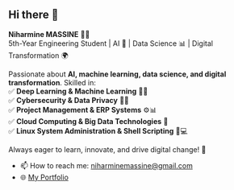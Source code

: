 ## Hi there 👋

**Niharmine MASSINE** 🚀💡  
5th-Year Engineering Student | AI 🤖 | Data Science 📊 | Digital Transformation 🌍  

Passionate about **AI, machine learning, data science, and digital transformation**. Skilled in:  
✅ **Deep Learning & Machine Learning** 🧠👀  
✅ **Cybersecurity & Data Privacy** 🔐🔗  
✅ **Project Management & ERP Systems** ⚙️📊  
✅ **Cloud Computing & Big Data Technologies** 🚀  
✅ **Linux System Administration & Shell Scripting** 🐧💻


Always eager to learn, innovate, and drive digital change! 🚀

- 📫 How to reach me: niharminemassine@gmail.com
- 🌐 [My Portfolio]([https://portfolio-ko5in4wus-massines-projects-ed570dd4.vercel.app/])
